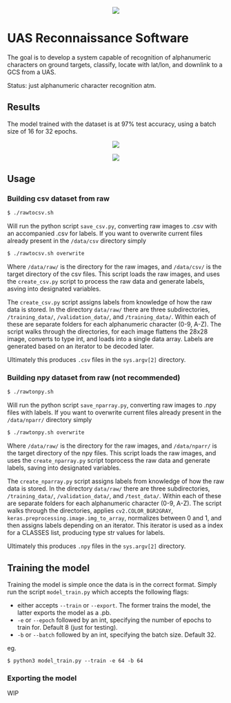 <p align="center"><img src="https://raw.githubusercontent.com/whichtom/reconnaissance/master/assets/banner.png"/></p>

# UAS Reconnaissance Software

The goal is to develop a system capable of recognition of alphanumeric characters on ground targets, classify, locate with lat/lon, and downlink to a GCS from a UAS.

Status: just alphanumeric character recognition atm.

## Results

The model trained with the dataset is at 97% test accuracy, using a batch size of 16 for 32 epochs.

<p align="center"><img src="https://raw.githubusercontent.com/whichtom/reconnaissance/master/assets/training-val-acc.png"/></p>
<p align="center"><img src="https://raw.githubusercontent.com/whichtom/reconnaissance/master/assets/training-val-loss.png" /></p>



## Usage

### Building csv dataset from raw

```bash
$ ./rawtocsv.sh
```
Will run the python script `save_csv.py`, converting raw images to .csv with an accompanied .csv for labels. If you want to overwrite current files already present in the `/data/csv` directory simply
```bash
$ ./rawtocsv.sh overwrite
```

Where `/data/raw/` is the directory for the raw images, and `/data/csv/` is the target directory of the csv files. This script loads the raw images, and uses the `create_csv.py` script to process the raw data and generate labels, asving into designated variables.

The `create_csv.py` script assigns labels from knowledge of how the raw data is stored. In the directory `data/raw/` there are three subdirectories, `/training_data/`, `/validation_data/`, and `/training_data/`. Within each of these are separate folders for each alphanumeric character (0-9, A-Z). The script walks through the directories, for each image flattens the 28x28 image, converts to type int, and loads into a single data array. Labels are generated based on an iterator to be decoded later.

Ultimately this produces `.csv` files in the `sys.argv[2]` directory.

### Building npy dataset from raw (not recommended)

```bash
$ ./rawtonpy.sh
```
Will run the python script `save_nparray.py`, converting raw images to .npy files with labels. If you want to overwrite current files already present in the `/data/nparr/` directory simply
```bash
$ ./rawtonpy.sh overwrite
```

Where `/data/raw/` is the directory for the raw images, and `/data/nparr/` is the target directory of the npy files. This script loads the raw images, and uses the `create_nparray.py` script toprocess the raw data and generate labels, saving into designated variables.

The `create_nparray.py` script assigns labels from knowledge of how the raw data is stored. In the directory `data/raw/` there are three subdirectories, `/training_data/`, `/validation_data/`, and `/test_data/`. Within each of these are separate folders for each alphanumeric character (0-9, A-Z). The script walks through the directories, applies `cv2.COLOR_BGR2GRAY`, `keras.preprocessing.image.img_to_array`, normalizes between 0 and 1, and then assigns labels depending on an iterator. This iterator is used as a index for a CLASSES list, producing type str values for labels.

Ultimately this produces `.npy` files in the `sys.argv[2]` directory.

## Training the model

Training the model is simple once the data is in the correct format. Simply run the script `model_train.py` which accepts the following flags:
* either accepts `--train` or `--export`. The former trains the model, the latter exports the model as a .pb.
* `-e` or `--epoch` followed by an int, specifying the number of epochs to train for. Default 8 (just for testing).
* `-b` or `--batch` followed by an int, specifying the batch size. Default 32.

eg.

```
$ python3 model_train.py --train -e 64 -b 64
```


### Exporting the model

WIP



